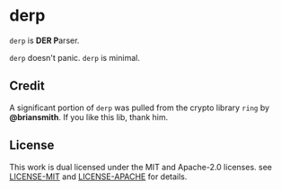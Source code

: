 # derp

`derp` is **DER P**arser.

`derp` doesn't panic. `derp` is minimal.

## Credit

A significant portion of `derp` was pulled from the crypto library `ring` by **@briansmith**.
If you like this lib, thank him.

## License

This work is dual licensed under the MIT and Apache-2.0 licenses.
see [LICENSE-MIT](./LICENSE-MIT) and [LICENSE-APACHE](./LICENSE-APACHE) for details.
